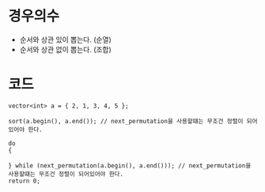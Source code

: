 # 경우의수
- 순서와 상관 있이 뽑는다. (순열)
- 순서와 상관 없이 뽑는다. (조합)

# 코드
	vector<int> a = { 2, 1, 3, 4, 5 };

	sort(a.begin(), a.end()); // next_permutation을 사용할떄는 무조건 정렬이 되어있어야 한다.

	do
	{

	} while (next_permutation(a.begin(), a.end())); // next_permutation을 사용할떄는 무조건 정렬이 되어있어야 한다.
	return 0;
